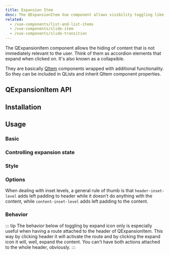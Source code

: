 ```yaml
---
title: Expansion Item
desc: The QExpansionItem Vue component allows visibility toggling like an accordion.
related:
  - /vue-components/list-and-list-items
  - /vue-components/slide-item
  - /vue-components/slide-transition
---
```


The QExpansionItem component allows the hiding of content that is not immediately relevant to the user. Think of them as accordion elements that expand when clicked on. It's also known as a collapsible.

They are basically [QItem](/vue-components/list-and-list-items) components wrapped with additional functionality. So they can be included in QLists and inherit QItem component properties.

## QExpansionItem API
<doc-api file="QExpansionItem" />

## Installation
<doc-installation components="QExpansionItem" />

## Usage

### Basic

<doc-example title="Basic" file="QExpansionItem/Basic" />

### Controlling expansion state

<doc-example title="Controlling expansion state" file="QExpansionItem/ControlExpansionState" />

### Style

<doc-example title="Dense" file="QExpansionItem/Dense" />

<doc-example title="On a dark background" file="QExpansionItem/Dark" dark />

### Options

<doc-example title="Switch toggle side" file="QExpansionItem/SwitchToggleSide" />

<doc-example title="Header slot" file="QExpansionItem/HeaderSlot" />

<doc-example title="Handling events" file="QExpansionItem/HandlingEvents" />

When dealing with inset levels, a general rule of thumb is that `header-inset-level` adds left padding to header while it doesn't do anything with the content, while `content-inset-level` adds left padding to the content.

<doc-example title="Playing with inset levels" file="QExpansionItem/InsetLevels" />

### Behavior

::: tip
The behavior below of toggling by expand icon only is especially useful when having a route attached to the header of QExpansionItem. This way by clicking header it will activate the route and by clicking the expand icon it will, well, expand the content. You can't have both actions attached to the whole header, obviously.
:::

<doc-example title="Toggle by expand icon only" file="QExpansionItem/IconToggle" />

<doc-example title="Accordion mode" file="QExpansionItem/Accordion" />

<doc-example title="Popup mode" file="QExpansionItem/Popup" />
